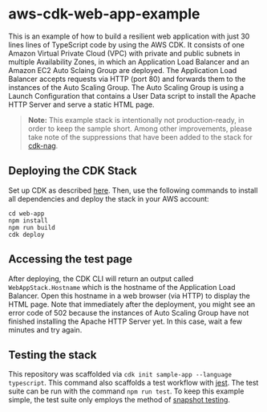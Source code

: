 # aws-cdk-web-app-example

This is an example of how to build a resilient web application with just 30 lines lines of TypeScript code by using the AWS CDK. It consists of one Amazon Virtual Private Cloud (VPC) with private and public subnets in multiple Availability Zones, in which an Application Load Balancer and an Amazon EC2 Auto Sclaing Group are deployed. The Application Load Balancer accepts requests via HTTP (port 80) and forwards them to the instances of the Auto Scaling Group. The Auto Scaling Group is using a Launch Configuration that contains a User Data script to install the Apache HTTP Server and serve a static HTML page.

> **Note:** This example stack is intentionally not production-ready, in order to keep the sample short. Among other improvements, please take note of the suppressions that have been added to the stack for [cdk-nag](https://github.com/cdklabs/cdk-nag/). 

## Deploying the CDK Stack

Set up CDK as described [here](https://docs.aws.amazon.com/cdk/v2/guide/getting_started.html). Then, use the following commands to install all dependencies and deploy the stack in your AWS account:

```
cd web-app
npm install
npm run build
cdk deploy
```

## Accessing the test page

After deploying, the CDK CLI will return an output called `WebAppStack.Hostname` which is the hostname of the Application Load Balancer. Open this hostname in a web browser (via HTTP) to display the HTML page. Note that immediately after the deployment, you might see an error code of 502 because the instances of Auto Scaling Group have not finished installing the Apache HTTP Server yet. In this case, wait a few minutes and try again.

## Testing the stack

This repository was scaffolded via `cdk init sample-app --language typescript`. This command also scaffolds a test workflow with [jest](https://jestjs.io/docs/getting-started). The test suite can be run with the command `npm run test`. To keep this example simple, the test suite only employs the method of [snapshot testing](https://docs.aws.amazon.com/cdk/v2/guide/testing.html#testing_snapshot).